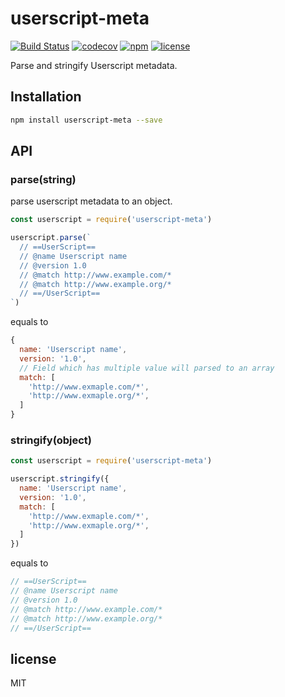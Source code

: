 # userscript-meta

[![Build Status](https://travis-ci.org/pd4d10/userscript-meta.svg?branch=master)](https://travis-ci.org/pd4d10/userscript-meta)
[![codecov](https://codecov.io/gh/pd4d10/userscript-meta/branch/master/graph/badge.svg)](https://codecov.io/gh/pd4d10/userscript-meta)
[![npm](https://img.shields.io/npm/v/userscript-meta.svg)](https://www.npmjs.com/package/userscript-meta)
[![license](https://img.shields.io/npm/l/userscript-meta.svg)](https://www.npmjs.com/package/userscript-meta)

Parse and stringify Userscript metadata.

## Installation

```sh
npm install userscript-meta --save
```

## API

### parse(string)

parse userscript metadata to an object.

```js
const userscript = require('userscript-meta')

userscript.parse(`
  // ==UserScript==
  // @name Userscript name
  // @version 1.0
  // @match http://www.example.com/*
  // @match http://www.example.org/*
  // ==/UserScript==
`)
```

equals to

```js
{
  name: 'Userscript name',
  version: '1.0',
  // Field which has multiple value will parsed to an array
  match: [
    'http://www.exmaple.com/*',
    'http://www.exmaple.org/*',
  ]
}
```

### stringify(object)

```js
const userscript = require('userscript-meta')

userscript.stringify({
  name: 'Userscript name',
  version: '1.0',
  match: [
    'http://www.exmaple.com/*',
    'http://www.exmaple.org/*',
  ]
})
```

equals to

```js
// ==UserScript==
// @name Userscript name
// @version 1.0
// @match http://www.example.com/*
// @match http://www.example.org/*
// ==/UserScript==
```

## license

MIT
